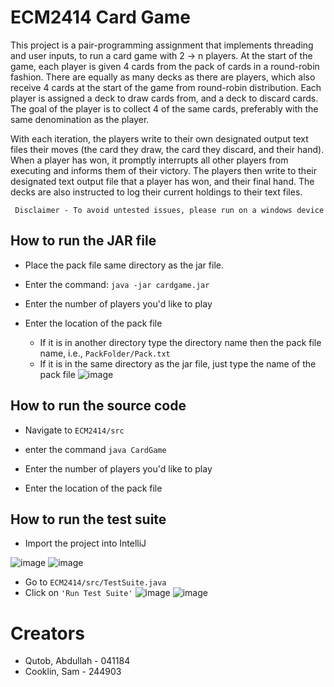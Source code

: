 # ECM2414 Card Game

This project is a pair-programming assignment that implements threading and user inputs, to run a card game with 2 -> n players. At the start of the game, each player is given 4 cards from the pack of cards in a round-robin fashion. There are equally as many decks as there are players, which also receive 4 cards at the start of the game from round-robin distribution. Each player is assigned a deck to draw cards from, and a deck to discard cards. The goal of the player is to collect 4 of the same cards, preferably with the same denomination as the player.

With each iteration, the players write to their own designated output text files their moves (the card they draw, the card they discard, and their hand). When a player has won, it promptly interrupts all other players from executing and informs them of their victory. The players then write to their designated text output file that a player has won, and their final hand. The decks are also instructed to log their current holdings to their text files.

     Disclaimer - To avoid untested issues, please run on a windows device 

## How to run the JAR file

- Place the pack file same directory as the jar file.

- Enter the command: `` java -jar cardgame.jar ``
- Enter the number of players you'd like to play
- Enter the location of the pack file
  - If it is in another directory type the directory name then the pack file name, i.e., ``PackFolder/Pack.txt``
  - If it is in the same directory as the jar file, just type the name of the pack file
![image](https://user-images.githubusercontent.com/96269432/203731550-e5c7d266-6ebd-4f5f-9049-c85126080c61.png)

## How to run the source code
- Navigate to ``ECM2414/src``

- enter the command ``java CardGame``
- Enter the number of players you'd like to play
- Enter the location of the pack file


## How to run the test suite

- Import the project into IntelliJ

![image](https://user-images.githubusercontent.com/96269432/203748659-652a2397-f039-4ef7-bfd0-efc3f4c017d9.png)
![image](https://user-images.githubusercontent.com/96269432/203748670-58d0944f-0847-4efa-abe6-bf3c86b6da82.png)

- Go to ``ECM2414/src/TestSuite.java``
- Click on ``'Run Test Suite'``
![image](https://user-images.githubusercontent.com/96269432/203731124-d2070822-fe07-4403-80ca-4a31d817f948.png)
![image](https://user-images.githubusercontent.com/96269432/203731368-57d88fc7-d7b5-4115-85e6-94c8dcf55a6b.png)



# Creators
- Qutob, Abdullah - 041184
- Cooklin, Sam - 244903
